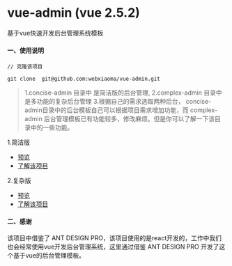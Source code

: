 # vue-admin (vue 2.5.2)
基于vue快速开发后台管理系统模板

#### 一、使用说明

```
// 克隆该项目
 
git clone  git@github.com:webxiaoma/vue-admin.git
```

> 1.concise-admin 目录中 是简洁版的后台管理, 
> 2.complex-admin 目录中 是多功能的复杂后台管理
> 3.根据自己的需求选取两种后台， concise-admin目录中的后台模板自己可以根据项目需求增加功能，而 complex-admin 后台管理模板已有功能较多，修改麻烦。但是你可以了解一下该目录中的一些功能。

1.简洁版

- [预览](http://www.webxiaoma.com) 
- [了解该项目](https://github.com/webxiaoma/vue-admin/tree/dev/concise-admin)

2.复杂版

- [预览](http://www.webxiaoma.com) 
- [了解该项目](http://www.webxiaoma.com)


#### 二、感谢

该项目中借鉴了 ANT DESIGN PRO，该项目使用的是react开发的，工作中我们也会经常使用vue开发后台管理系统，这里通过借鉴  ANT DESIGN PRO 开发了这个基于vue的后台管理模板。
